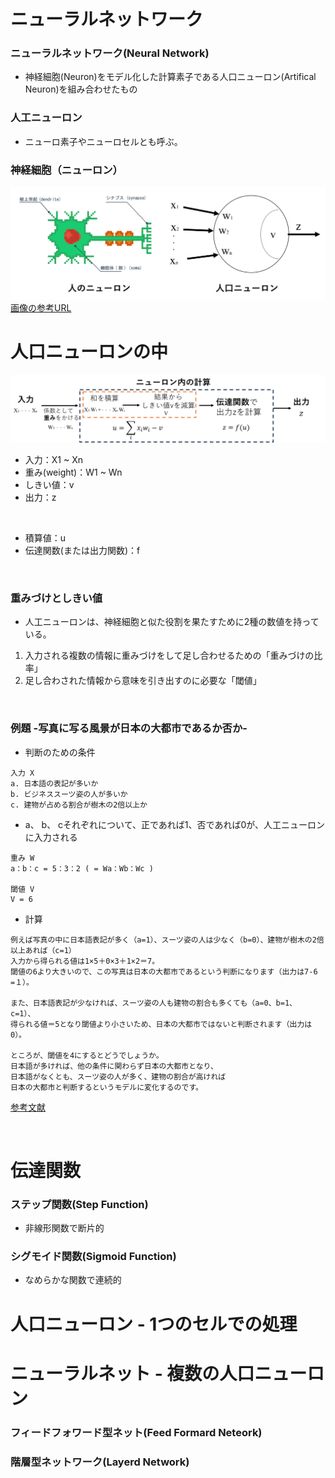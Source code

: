 # ニューラルネットワーク
### ニューラルネットワーク(Neural Network)
- 神経細胞(Neuron)をモデル化した計算素子である人口ニューロン(Artifical Neuron)を組み合わせたもの
### 人工ニューロン
- ニューロ素子やニューロセルとも呼ぶ。
### 神経細胞（ニューロン）
![](https://github.com/ntaku256/AI/blob/main/C/Neural_Network/Sorce/Neurons.png)
[画像の参考URL](https://hombre-nuevo.com/machinelearning/machinelearning0001/)
<br>


# 人口ニューロンの中
![](https://github.com/ntaku256/AI/blob/main/C/Neural_Network/Sorce/Function.png)
- 入力：X1 ~ Xn
- 重み(weight)：W1 ~ Wn
- しきい値：v
- 出力：z
<br>

- 積算値：u
- 伝達関数(または出力関数)：f
 
<br>

### 重みづけとしきい値
- 人工ニューロンは、神経細胞と似た役割を果たすために2種の数値を持っている。
1. 入力される複数の情報に重みづけをして足し合わせるための「重みづけの比率」
2. 足し合わされた情報から意味を引き出すのに必要な「閾値」

<br>

### 例題  -写真に写る風景が日本の大都市であるか否か-
- 判断のための条件
```
入力 X
a. 日本語の表記が多いか
b. ビジネススーツ姿の人が多いか
c. 建物が占める割合が樹木の2倍以上か
```
- a、 b、 cそれぞれについて、正であれば1、否であれば0が、人工ニューロンに入力される
```
重み W
a：b：c = 5：3：2 ( = Wa：Wb：Wc )

閾値 V
V = 6
```
- 計算
```
例えば写真の中に日本語表記が多く（a=1）、スーツ姿の人は少なく（b=0）、建物が樹木の2倍以上あれば（c=1）
入力から得られる値は1×5＋0×3＋1×2＝7。
閾値の6より大きいので、この写真は日本の大都市であるという判断になります（出力は7-6 =１）。

また、日本語表記が少なければ、スーツ姿の人も建物の割合も多くても（a=0、b=1、 c=1）、
得られる値＝5となり閾値より小さいため、日本の大都市ではないと判断されます（出力は0）。

ところが、閾値を4にするとどうでしょうか。
日本語が多ければ、他の条件に関わらず日本の大都市となり、
日本語がなくとも、スーツ姿の人が多く、建物の割合が高ければ
日本の大都市と判断するというモデルに変化するのです。
```
[参考文献](https://www.ctc-g.co.jp/bestengine/article/2018/0809a_01.html)

<br>

# 伝達関数
### ステップ関数(Step Function)
- 非線形関数で断片的
### シグモイド関数(Sigmoid Function)
- なめらかな関数で連続的

# 人口ニューロン - 1つのセルでの処理
# ニューラルネット - 複数の人口ニューロン
### フィードフォワード型ネット(Feed Formard Neteork)
### 階層型ネットワーク(Layerd Network)
